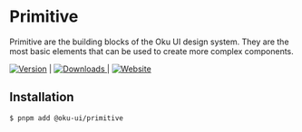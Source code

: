 # Primitive

Primitive are the building blocks of the Oku UI design system. They are the most basic elements that can be used to create more complex components.

<span><a href="https://www.npmjs.com/package/@oku-ui/primitive "><img src="https://img.shields.io/npm/v/@oku-ui/primitive?style=flat&colorA=18181B&colorB=28CF8D" alt="Version"></a> </span> | <span> <a href="https://www.npmjs.com/package/@oku-ui/primitive"> <img src="https://img.shields.io/npm/dm/@oku-ui/primitive?style=flat&colorA=18181B&colorB=28CF8D" alt="Downloads"> </a> </span> | <span> <a href="https://oku-ui.com/primitives/components/primitive"><img src="https://img.shields.io/badge/Open%20Documentation-18181B" alt="Website"></a> </span>

## Installation

```sh
$ pnpm add @oku-ui/primitive
```
